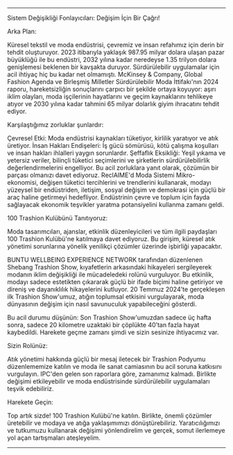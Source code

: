 ---

Sistem Değişikliği Fonlayıcıları: Değişim İçin Bir Çağrı!

Arka Plan:

Küresel tekstil ve moda endüstrisi, çevremiz ve insan refahımız için derin bir tehdit oluşturuyor. 2023 itibarıyla yaklaşık 987.95 milyar dolara ulaşan pazar büyüklüğü ile bu endüstri, 2032 yılına kadar neredeyse 1.35 trilyon dolara genişlemesi beklenen bir kavşakta duruyor. Sürdürülebilir uygulamalar için acil ihtiyaç hiç bu kadar net olmamıştı. McKinsey & Company, Global Fashion Agenda ve Birleşmiş Milletler Sürdürülebilir Moda İttifakı'nın 2024 raporu, hareketsizliğin sonuçlarını çarpıcı bir şekilde ortaya koyuyor: aşırı iklim olayları, moda işçilerinin hayatlarını ve geçim kaynaklarını tehlikeye atıyor ve 2030 yılına kadar tahmini 65 milyar dolarlık giyim ihracatını tehdit ediyor.

Karşılaştığımız zorluklar şunlardır:

Çevresel Etki: Moda endüstrisi kaynakları tüketiyor, kirlilik yaratıyor ve atık üretiyor.
İnsan Hakları Endişeleri: İş gücü sömürüsü, kötü çalışma koşulları ve insan hakları ihlalleri yaygın sorunlardır.
Şeffaflık Eksikliği: Yeşil yıkama ve yetersiz veriler, bilinçli tüketici seçimlerini ve şirketlerin sürdürülebilirlik değerlendirmelerini engelliyor.
Bu acil zorluklara yanıt olarak, çözümün bir parçası olmanızı davet ediyoruz. ReclAIME'd Moda Sistemi Mikro-ekonomisi, değişen tüketici tercihlerini ve trendlerini kullanarak, modayı yüzeysel bir endüstriden, iletişim, sosyal değişim ve demokrasi için güçlü bir araç haline getirmeyi hedefliyor. Endüstrinin çevre ve toplum için fayda sağlayacak ekonomik teşvikler yaratma potansiyelini kullanma zamanı geldi.

100 Trashion Kulübünü Tanıtıyoruz:

Moda tasarımcıları, ajanslar, etkinlik düzenleyicileri ve tüm ilgili paydaşları 100 Trashion Kulübü'ne katılmaya davet ediyoruz. Bu girişim, küresel atık yönetimi sorunlarına yönelik yenilikçi çözümler üzerinde işbirliği yapacaktır.

BUNTU WELLBEING EXPERIENCE NETWORK tarafından düzenlenen Shebang Trashion Show, kıyafetlerin arkasındaki hikayeleri sergileyerek modanın iklim değişikliği ile mücadeledeki rolünü vurguluyor. Bu etkinlik, modayı sadece estetikten çıkararak güçlü bir ifade biçimi haline getiriyor ve direniş ve dayanıklılık hikayelerini kutluyor. 20 Temmuz 2024'te gerçekleşen ilk Trashion Show'umuz, atığın toplumsal etkisini vurgulayarak, moda dünyasının değişim için nasıl savunuculuk yapabileceğini gösterdi.

Bu acil durumu düşünün: Son Trashion Show'umuzdan sadece üç hafta sonra, sadece 20 kilometre uzaktaki bir çöplükte 40’tan fazla hayat kaybedildi. Harekete geçme zamanı şimdi ve sizin sesinize ihtiyacımız var.

Sizin Rolünüz:

Atık yönetimi hakkında güçlü bir mesaj iletecek bir Trashion Podyumu düzenlememize katılın ve moda ile sanat camiasının bu acil soruna katkısını vurgulayın. IPC'den gelen son raporlara göre, zamanımız kalmadı. Birlikte değişimi etkileyebilir ve moda endüstrisinde sürdürülebilir uygulamaları teşvik edebiliriz.

Harekete Geçin:

Top artık sizde! 100 Trashion Kulübü'ne katılın. Birlikte, önemli çözümler üretebilir ve modaya ve atığa yaklaşımımızı dönüştürebiliriz. Yaratıcılığımızı ve tutkumuzu kullanarak değişimi yönlendirelim ve gerçek, somut ilerlemeye yol açan tartışmaları ateşleyelim.

---